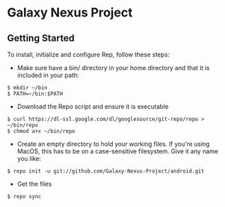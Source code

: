 Galaxy Nexus Project
========================

Getting Started
---------------

To install, initialize and configure Rep, follow these steps:

* Make sure have a bin/ directory in your home directory and that it is included in your path:
<pre><code>$ mkdir ~/bin
$ PATH=~/bin:$PATH
</code></pre>

* Download the Repo script and ensure it is executable
<pre><code>$ curl https://dl-ssl.google.com/dl/googlesource/git-repo/repo > ~/bin/repo
$ chmod a+x ~/bin/repo
</code></pre>

* Create an empty directory to hold your working files.  If you're using MacOS, this has to be on a case-sensitive filesystem.  Give it any name you like:
<pre><code>$ repo init -u git://github.com/Galaxy-Nexus-Project/android.git</code></pre>

* Get the files
<pre><code>$ repo sync</code></pre>
